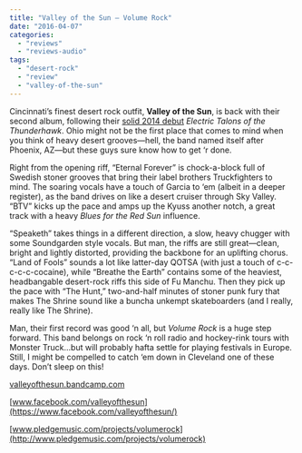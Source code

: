```yaml
---
title: "Valley of the Sun – Volume Rock"
date: "2016-04-07"
categories: 
  - "reviews"
  - "reviews-audio"
tags: 
  - "desert-rock"
  - "review"
  - "valley-of-the-sun"
---
```


Cincinnati’s finest desert rock outfit, **Valley of the Sun**, is back with their second album, following their [solid 2014 debut](https://hellbound.ca/2014/06/valley-sun-electric-talons-thunderhawk/) _Electric Talons of the Thunderhawk_. Ohio might not be the first place that comes to mind when you think of heavy desert grooves—hell, the band named itself after Phoenix, AZ—but these guys sure know how to get ‘r done.

Right from the opening riff, “Eternal Forever” is chock-a-block full of Swedish stoner grooves that bring their label brothers Truckfighters to mind. The soaring vocals have a touch of Garcia to ‘em (albeit in a deeper register), as the band drives on like a desert cruiser through Sky Valley. “BTV” kicks up the pace and amps up the Kyuss another notch, a great track with a heavy _Blues for the Red Sun_ influence.

“Speaketh” takes things in a different direction, a slow, heavy chugger with some Soundgarden style vocals. But man, the riffs are still great—clean, bright and lightly distorted, providing the backbone for an uplifting chorus. “Land of Fools” sounds a lot like latter-day QOTSA (with just a touch of c-c-c-c-c-cocaine), while “Breathe the Earth” contains some of the heaviest, headbangable desert-rock riffs this side of Fu Manchu. Then they pick up the pace with “The Hunt,” two-and-half minutes of stoner punk fury that makes The Shrine sound like a buncha unkempt skateboarders (and I really, really like The Shrine).

Man, their first record was good ‘n all, but _Volume Rock_ is a huge step forward. This band belongs on rock ‘n roll radio and hockey-rink tours with Monster Truck…but will probably hafta settle for playing festivals in Europe. Still, I might be compelled to catch ‘em down in Cleveland one of these days. Don’t sleep on this!

[valleyofthesun.bandcamp.com](https://valleyofthesun.bandcamp.com/)

[www.facebook.com/valleyofthesun](https://www.facebook.com/valleyofthesun/)

[www.pledgemusic.com/projects/volumerock](http://www.pledgemusic.com/projects/volumerock)

